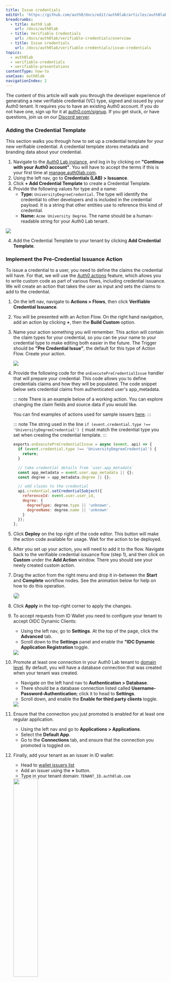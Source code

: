 ```yaml
---
title: Issue credentials
editUrl: 'https://github.com/auth0/docs/edit/auth0lab/articles/auth0lab/verifiable-credentials/issue-credentials.md'
breadcrumbs:
  - title: Auth0 Lab
    url: /docs/auth0lab
  - title: Verifiable Credentials
    url: /docs/auth0lab/verifiable-credentials/overview
  - title: Issue credentials
    url: /docs/auth0lab/verifiable-credentials/issue-credentials
topics:
  - auth0lab
  - verifiable-credentials
  - verifiable-presentations
contentType: how-to
useCase: auth0lab
navigationIndex: 2
---
```


The content of this article will walk you through the developer experience of generating a new verifiable credential (VC) type, signed and issued by your Auth0 tenant. It requires you to have an existing Auth0 account. If you do not have one, sign up for it at [auth0.com/signup](https://auth0.com/signup). If you get stuck, or have questions, join us on our [Discord server](https://auth0lab.com/chat).

### Adding the Credential Template

This section walks you through how to set up a credential template for your new verifiable credential. A credential template stores metadata and branding data about your credential.

1. Navigate to the [Auth0 Lab instance](https://manage.auth0lab.com), and log in by clicking on **"Continue with your Auth0 account"**. You will have to accept the terms if this is your first time at [manage.auth0lab.com](https://manage.auth0lab.com).
2. Using the left nav, go to **Credentials (LAB) > Issuance**.
4. Click **+ Add Credential Template** to create a Credential Template.
3. Provide the following values for type and a name:
    - **Type:** `UniversityDegreeCredential`.
	The type will identify the credential to other developers and is included in the credential payload. It is a string that other entities use to reference this kind of credential.
    - **Name:** `Acme University Degree`.
	The name should be a human-readable string for your Auth0 Lab tenant.

  <img src="https://cdn.auth0.com/docs/auth0lab/vcs/developer-walkthrough-issuer/image7.png" />

4. Add the Credential Template to your tenant by clicking **Add Credential Template**.

### Implement the Pre-Credential Issuance Action

To issue a credential to a user, you need to define the claims the credential will have. For that, we will use the [Auth0 actions](https://manage.auth0lab.com/docs/customize/actions) feature, which allows you to write custom code as part of various flows, including credential issuance. We will create an action that takes the user as input and sets the claims to add to the credential.

1. On the left nav, navigate to **Actions > Flows**, then click **Verifiable Credential Issuance**.
2. You will be presented with an Action Flow. On the right hand navigation, add an action by clicking **+**, then the **Build Custom** option.
3. Name your action something you will remember. This action will contain the claim types for your credential, so you can tie your name to your credential type to make editing both easier in the future. The Trigger should be **"Pre Credential Issue"**, the default for this type of Action Flow. Create your action.

	<img src="https://cdn.auth0.com/docs/auth0lab/vcs/developer-walkthrough-issuer/image2.png" />

4. Provide the following code for the `onExecutePreCredentialIssue` handler that will prepare your credential. This code allows you to define credentials claims and how they will be populated. The code snippet below sets credential claims from authenticated user's app_metadata.

	::: note
	There is an example below of a working action. You can explore changing the claim fields and source data if you would like.

	You can find examples of actions used for sample issuers [here](https://github.com/auth0-lab/vc-samples/tree/main/sample-issuers).
	:::

	::: note
	The string used in the line `if (event.credential.type !== 'UniversityDegreeCredential') {` must match the credential type you set when creating the credential template.
	:::

	```js
	exports.onExecutePreCredentialIssue = async (event, api) => {
	  if (event.credential.type !== 'UniversityDegreeCredential') {
	    return;
	  }

	  // take credential details from `user.app_metadata`
	  const app_metadata = event.user.app_metadata || {};
	  const degree = app_metadata.degree || {};

	  // add claims to the credential
	  api.credential.setCredentialSubject({
	    referenceId: event.user.user_id,
	    degree: {
	      degreeType: degree.type || 'unknown',
	      degreeName: degree.name || 'unknown'
	    }
	  });
	};
	```

5. Click **Deploy** on the top right of the code editor. This button will make the action code available for usage. Wait for the action to be deployed.

6. After you set up your action, you will need to add it to the flow. Navigate back to the verifiable credential issuance flow (step 1), and then click on **Custom** under the **Add Action** window. There you should see your newly created custom action.

7. Drag the action from the right menu and drop it in-between the **Start** and **Complete** workflow nodes. See the animation below for help on how to do this operation.

	<img src="https://cdn.auth0.com/docs/auth0lab/vcs/developer-walkthrough-issuer/image5.gif" style="border-radius: 7px;border: 1px #8f8f8f solid;"/>

8.  Click **Apply** in the top-right corner to apply the changes.

9. To accept requests from ID Wallet you need to configure your tenant to accept OIDC Dynamic Clients:
	- Using the left nav, go to **Settings**. At the top of the page, click the **Advanced** tab.
	- Scroll down to the **Settings** panel and enable the **"IDC Dynamic Application Registration** toggle.

	<img src="https://cdn.auth0.com/docs/auth0lab/vcs/developer-walkthrough-issuer/image6.png" />


10. Promote at least one connection in your Auth0 Lab tenant to [domain level](https://auth0.com/docs/authenticate/identity-providers/promote-connections-to-domain-level). By default, you will have a database connection that was created when your tenant was created.
    - Navigate on the left hand nav to **Authentication > Database**.
  	- There should be a database connection listed called **Username-Password-Authentication**; click it to head to **Settings**.
  	- Scroll down, and enable the **Enable for third party clients** toggle.

	<img src="https://cdn.auth0.com/docs/auth0lab/vcs/developer-walkthrough-issuer/image1.png" />

11. Ensure that the connection you just promoted is enabled for at least one regular application.
    - Using the left nav and go to **Applications > Applications**.
    - Select the **Default App**.
    - Go to the **Connections** tab, and ensure that the connection you promoted is toggled on.

12. Finally, add your tenant as an issuer in ID wallet:
  	- Head to [wallet issuers list](https://wallet.verifiablecredentials.dev/settings/issuers)
  	- Add an issuer using the **+** button.
  	- Type in your tenant domain: `TENANT_ID.auth0lab.com`

	<img src="https://cdn.auth0.com/docs/auth0lab/vcs/developer-walkthrough-issuer/image8.png" style="width: 40%;"/>

If everything was configured correctly, you should see your new credentials show up in the ID Wallet request credential page:

  <img src="https://cdn.auth0.com/docs/auth0lab/vcs/developer-walkthrough-issuer/image3.png" style="width: 40%;"/>

### Implement Display and Branding Changes

This section will help you customize how your credential looks in wallets. It will expose claim fields to the user, and provide an on-brand look and feel.

1. Head back to your Auth0 Lab tenante and using the left nav and go to **Credentials (LAB) > Issuance** to navigate back to your credential template from the beginning of the [Adding the credential template](#adding-the-credential-template) section above.
2. Click **Acme University Degree**. Then open the **Branding** tab.
  	- Set the background color to `#FF4400` and the text color to `#FFFFFF`.
  	- You can optionally add a "Thumbnail URL" and "Hero URL" to give it a fully custom look and feel.

	<img src="https://cdn.auth0.com/docs/auth0lab/vcs/developer-walkthrough-issuer/screenshot-002.png" />

3. You can also customize which fields that show up in the graphic presentation, how they are described to the user, and metadata about the credential by utilizing the __Display__ code box at the bottom of the page. Replace the contents of the **Display** input with the code from the snippet below.
	```json
	{
	  "title": {
	    "text": "Acme University Degree"
	  },
	  "subtitle": {
	    "text": "http://my.acmeu.com/"
	  },
	  "description": {
	    "text": "Credential Description"
	  },
	  "properties": [
	    {
	      "path": [
	        "$.familyName"
	      ],
	      "schema": {
	        "type": "string"
	      },
	      "fallback": "Doe",
	      "label": "Family Name"
	    },
	    {
	      "path": [
	        "$.givenName"
	      ],
	      "schema": {
	        "type": "string"
	      },
	      "fallback": "John",
	      "label": "Given Name"
	    },
	    {
	      "path": [
	        "$.degree.degreeType"
	      ],
	      "schema": {
	        "type": "string"
	      },
	      "fallback": "Invalid Degree",
	      "label": "Degree Type"
	    },
	    {
	      "path": [
	        "$.degree.degreeName"
	      ],
	      "schema": {
	        "type": "string"
	      },
	      "fallback": "Invalid Degree",
	      "label": "Degree Field"
	    }
	  ]
	}
	```

4. Click **Save Changes**.

You can learn more about display descriptors at [https://identity.foundation/credential-manifest/#output-descriptor](https://identity.foundation/credential-manifest/#output-descriptor).


### Create a sample user

Now create a sample user that you can use to test the credential. In this lab, use the default [Database Connection](https://auth0.com/docs/authenticate/database-connections) (**Username-Password-Authentication**) that is created when you set up the tenant, but note the Verifiable Credentials features work with all types of connections.

1. Using the left nav go to **User Management > Users**.
2. Click the **+ Create User** button in the main view.
3. Provide the following values for each field.
	- **Email:** `susan@acme.com`
	- **Password:** `sus@nsecr3t`
	- **Connection**: `Username-Password-Authentication`

	<img src=https://cdn.auth0.com/docs/auth0lab/vcs/developer-walkthrough-issuer/screenshot-001.png />

4. Scroll down to the **app_metadata** input and add the following:

	```json
	{
	  "degree": {
	    "type": "Bachelor of the Arts",
	    "name": "Awesomeness"
	  }
	}
	```

5. Click **Save** under the **app_metadata** input to save the changes.

### Verification
In this section, you will verify that the credential is being correctly issued and displayed.

1. Using the left nav and go to **Credentials (LAB) > Issuance**.
2. Click **Acme University Degree** to open the details for the credential.
3. On the top-right corner click **Try Credential**. This will initiate a credential issuance flow using ID Wallet.

	<img src="https://cdn.auth0.com/docs/auth0lab/vcs/developer-walkthrough-issuer/screenshot-8.png"/>

4. Once in ID Wallet, click **Continue** to request a **University Degree Credential**.

	<img src="https://cdn.auth0.com/docs/auth0lab/vcs/developer-walkthrough-issuer/screenshot-3.png" style="width:40%;"/>

5. During log in, provide the details for the user created in the previous section. Email should be **susan@acme.com** and password **sus@nsecr3t**.

	<img src="https://cdn.auth0.com/docs/auth0lab/vcs/developer-walkthrough-issuer/screenshot-7.png" style="width:40%;"/>

6. Click **Accept** when prompted with the Auth0 consent dialog.

	<img src="https://cdn.auth0.com/docs/auth0lab/vcs/developer-walkthrough-issuer/screenshot-4.png" style="width:40%;"/>

7. In ID Wallet click **Add credential** to confirm you want to add the credential to your wallet.

	<img src="https://cdn.auth0.com/docs/auth0lab/vcs/developer-walkthrough-issuer/screenshot-5.png" style="width:40%;"/>

Open the credential and you will see that the **degree type** and **degree field** are those you set in the [user's app_metadata](#create-a-sample-user) and configured in the [Pre Credential Issuance Action](#implement-the-pre-credential-issuance-action) and the [Display input](#implement-display-and-branding-changes).

<img src="https://cdn.auth0.com/docs/auth0lab/vcs/developer-walkthrough-issuer/screenshot-6.png" style="width:40%;"/>

### Next Steps

You have seen how a developer can create a new verifiable credential with Auth0. Let us know how the experience was by leaving us feedback on our [Discord server](https://auth0lab.com/chat). If you have any issues with any of the steps, you can also bring them up there.

Now you can start experimenting with setting up Auth0 as a [verifier of Verifiable Credentials](/auth0lab/verifiable-credentials/verify-credentials).
